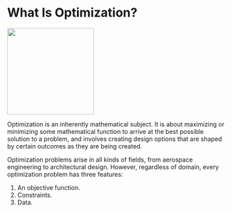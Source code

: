 # What Is Optimization?

<img src="../../.gitbook/assets/whatisoptimization.png" style="width:200px;"/>

Optimization is an inherently mathematical subject. It is about maximizing or minimizing some mathematical function to arrive at the best possible solution to a problem, and involves creating design options that are shaped by certain outcomes as they are being created.

Optimization problems arise in all kinds of fields, from aerospace engineering to architectural design. However, regardless of domain, every optimization problem has three features:

1. An objective function. 
2. Constraints.
3. Data.

